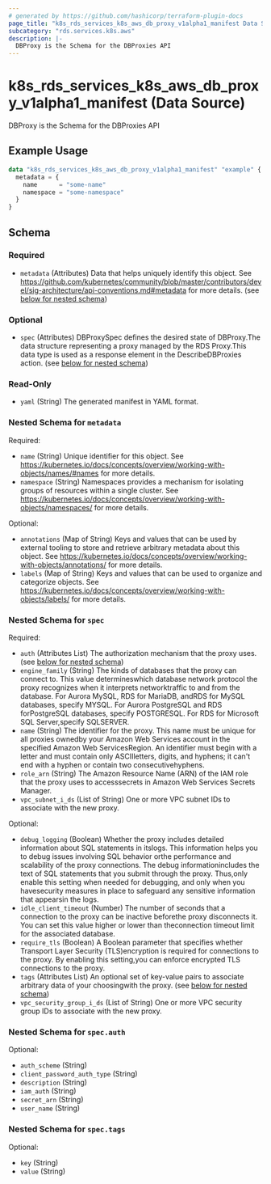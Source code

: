 ```yaml
---
# generated by https://github.com/hashicorp/terraform-plugin-docs
page_title: "k8s_rds_services_k8s_aws_db_proxy_v1alpha1_manifest Data Source - terraform-provider-k8s"
subcategory: "rds.services.k8s.aws"
description: |-
  DBProxy is the Schema for the DBProxies API
---
```


# k8s_rds_services_k8s_aws_db_proxy_v1alpha1_manifest (Data Source)

DBProxy is the Schema for the DBProxies API

## Example Usage

```terraform
data "k8s_rds_services_k8s_aws_db_proxy_v1alpha1_manifest" "example" {
  metadata = {
    name      = "some-name"
    namespace = "some-namespace"
  }
}
```

<!-- schema generated by tfplugindocs -->
## Schema

### Required

- `metadata` (Attributes) Data that helps uniquely identify this object. See https://github.com/kubernetes/community/blob/master/contributors/devel/sig-architecture/api-conventions.md#metadata for more details. (see [below for nested schema](#nestedatt--metadata))

### Optional

- `spec` (Attributes) DBProxySpec defines the desired state of DBProxy.The data structure representing a proxy managed by the RDS Proxy.This data type is used as a response element in the DescribeDBProxies action. (see [below for nested schema](#nestedatt--spec))

### Read-Only

- `yaml` (String) The generated manifest in YAML format.

<a id="nestedatt--metadata"></a>
### Nested Schema for `metadata`

Required:

- `name` (String) Unique identifier for this object. See https://kubernetes.io/docs/concepts/overview/working-with-objects/names/#names for more details.
- `namespace` (String) Namespaces provides a mechanism for isolating groups of resources within a single cluster. See https://kubernetes.io/docs/concepts/overview/working-with-objects/namespaces/ for more details.

Optional:

- `annotations` (Map of String) Keys and values that can be used by external tooling to store and retrieve arbitrary metadata about this object. See https://kubernetes.io/docs/concepts/overview/working-with-objects/annotations/ for more details.
- `labels` (Map of String) Keys and values that can be used to organize and categorize objects. See https://kubernetes.io/docs/concepts/overview/working-with-objects/labels/ for more details.


<a id="nestedatt--spec"></a>
### Nested Schema for `spec`

Required:

- `auth` (Attributes List) The authorization mechanism that the proxy uses. (see [below for nested schema](#nestedatt--spec--auth))
- `engine_family` (String) The kinds of databases that the proxy can connect to. This value determineswhich database network protocol the proxy recognizes when it interprets networktraffic to and from the database. For Aurora MySQL, RDS for MariaDB, andRDS for MySQL databases, specify MYSQL. For Aurora PostgreSQL and RDS forPostgreSQL databases, specify POSTGRESQL. For RDS for Microsoft SQL Server,specify SQLSERVER.
- `name` (String) The identifier for the proxy. This name must be unique for all proxies ownedby your Amazon Web Services account in the specified Amazon Web ServicesRegion. An identifier must begin with a letter and must contain only ASCIIletters, digits, and hyphens; it can't end with a hyphen or contain two consecutivehyphens.
- `role_arn` (String) The Amazon Resource Name (ARN) of the IAM role that the proxy uses to accesssecrets in Amazon Web Services Secrets Manager.
- `vpc_subnet_i_ds` (List of String) One or more VPC subnet IDs to associate with the new proxy.

Optional:

- `debug_logging` (Boolean) Whether the proxy includes detailed information about SQL statements in itslogs. This information helps you to debug issues involving SQL behavior orthe performance and scalability of the proxy connections. The debug informationincludes the text of SQL statements that you submit through the proxy. Thus,only enable this setting when needed for debugging, and only when you havesecurity measures in place to safeguard any sensitive information that appearsin the logs.
- `idle_client_timeout` (Number) The number of seconds that a connection to the proxy can be inactive beforethe proxy disconnects it. You can set this value higher or lower than theconnection timeout limit for the associated database.
- `require_tls` (Boolean) A Boolean parameter that specifies whether Transport Layer Security (TLS)encryption is required for connections to the proxy. By enabling this setting,you can enforce encrypted TLS connections to the proxy.
- `tags` (Attributes List) An optional set of key-value pairs to associate arbitrary data of your choosingwith the proxy. (see [below for nested schema](#nestedatt--spec--tags))
- `vpc_security_group_i_ds` (List of String) One or more VPC security group IDs to associate with the new proxy.

<a id="nestedatt--spec--auth"></a>
### Nested Schema for `spec.auth`

Optional:

- `auth_scheme` (String)
- `client_password_auth_type` (String)
- `description` (String)
- `iam_auth` (String)
- `secret_arn` (String)
- `user_name` (String)


<a id="nestedatt--spec--tags"></a>
### Nested Schema for `spec.tags`

Optional:

- `key` (String)
- `value` (String)
